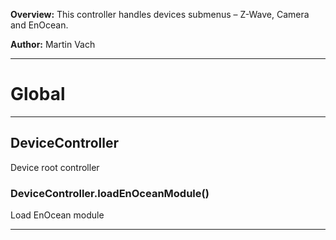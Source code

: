 **Overview:** This controller handles devices submenus – Z-Wave, Camera and EnOcean.



**Author:** Martin Vach




* * *

# Global





* * *

## DeviceController
Device root controller

### DeviceController.loadEnOceanModule() 

Load EnOcean module




* * *
